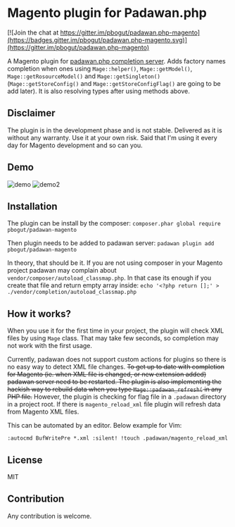 # Magento plugin for Padawan.php

[![Join the chat at https://gitter.im/pbogut/padawan.php-magento](https://badges.gitter.im/pbogut/padawan.php-magento.svg)](https://gitter.im/pbogut/padawan.php-magento)

A Magento plugin for [padawan.php completion server](https://github.com/mkusher/padawan.php).
Adds factory names completion when ones using `Mage::helper()`,
`Mage::getModel()`, `Mage::getRosourceModel()` and `Mage::getSingleton()`
(`Mage::getStoreConfig()` and `Mage::getStoreConfigFlag()` are going to be add later).
It is also resolving types after using methods above.

## Disclaimer

The plugin is in the development phase and is not stable. Delivered as it is
without any warranty. Use it at your own risk. Said that I'm using it every
day for Magento development and so can you.

## Demo
![demo](https://raw.githubusercontent.com/pbogut/padawan.php-magento/master/demo.gif)
![demo2](https://raw.githubusercontent.com/pbogut/padawan.php-magento/master/demo2.gif)

## Installation

The plugin can be install by the composer:
`composer.phar global require pbogut/padawan-magento`

Then plugin needs to be added to padawan server:
`padawan plugin add pbogut/padawan-magento`

In theory, that should be it. If you are not using composer in your Magento
project padawan may complain about `vendor/composer/autoload_classmap.php`.
In that case its enough if you create that file and return empty array inside:
`echo '<?php return [];' > ./vendor/completion/autoload_classmap.php`

## How it works?

When you use it for the first time in your project, the plugin will check XML files
by using `Mage` class. That may take few seconds, so completion may not work
with the first usage.

Currently, padawan does not support custom actions for plugins so there is no
easy way to detect XML file changes. ~~To get up to date with completion for
Magento (ie. when XML file is changed, or new extension added) padawan
server need to be restarted. The plugin is also implementing the hackish way to
rebuild data when you type `Mage::padawan_refresh(` in any PHP file.~~
However, the plugin is checking for flag file in a `.padawan` directory in
a project root. If there is `magento_reload_xml` file plugin will refresh data
from Magento XML files.

This can be automated by an editor. Below example for Vim:
```vim
:autocmd BufWritePre *.xml :silent! !touch .padawan/magento_reload_xml
```
## License
MIT

## Contribution
Any contribution is welcome.
